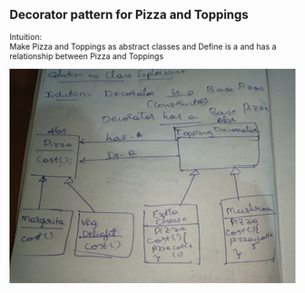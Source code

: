## Decorator pattern for Pizza and Toppings

Intuition:  
Make Pizza and Toppings as abstract classes and Define is a and has a relationship between Pizza and Toppings  

![Diagram](Diagram.jpg)